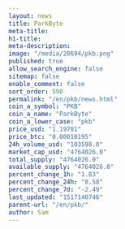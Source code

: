 ```yaml
---
layout: news
title: ParkByte
meta-title: 
h1-title: 
meta-description: 
image: "/media/20694/pkb.png"
published: true
allow_search_engine: false
sitemap: false
enable_comment: false
sort_order: 590
permalink: "/en/pkb/news.html"
coin_a_symbol: "PKB"
coin_a_name: "ParkByte"
coin_a_lower_case: "pkb"
price_usd: "1.19781"
price_btc: "0.00010195"
24h_volume_usd: "103598.0"
market_cap_usd: "4764026.0"
total_supply: "4764026.0"
available_supply: "4764026.0"
percent_change_1h: "1.83"
percent_change_24h: "8.58"
percent_change_7d: "-2.49"
last_updated: "1517140746"
parent-url: "/en/pkb/"
author: Sam
---
```


